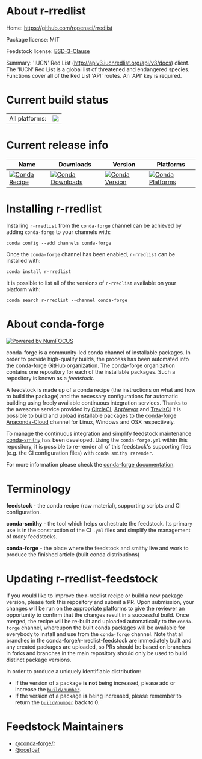 About r-rredlist
================

Home: https://github.com/ropensci/rredlist

Package license: MIT

Feedstock license: [BSD-3-Clause](https://github.com/conda-forge/r-rredlist-feedstock/blob/master/LICENSE.txt)

Summary: 'IUCN' Red List (<http://apiv3.iucnredlist.org/api/v3/docs>) client. The 'IUCN' Red List is a global list of threatened and endangered species. Functions cover all of the Red List 'API' routes. An 'API' key is required.

Current build status
====================


<table><tr><td>All platforms:</td>
    <td>
      <a href="https://dev.azure.com/conda-forge/feedstock-builds/_build/latest?definitionId=1569&branchName=master">
        <img src="https://dev.azure.com/conda-forge/feedstock-builds/_apis/build/status/r-rredlist-feedstock?branchName=master">
      </a>
    </td>
  </tr>
</table>

Current release info
====================

| Name | Downloads | Version | Platforms |
| --- | --- | --- | --- |
| [![Conda Recipe](https://img.shields.io/badge/recipe-r--rredlist-green.svg)](https://anaconda.org/conda-forge/r-rredlist) | [![Conda Downloads](https://img.shields.io/conda/dn/conda-forge/r-rredlist.svg)](https://anaconda.org/conda-forge/r-rredlist) | [![Conda Version](https://img.shields.io/conda/vn/conda-forge/r-rredlist.svg)](https://anaconda.org/conda-forge/r-rredlist) | [![Conda Platforms](https://img.shields.io/conda/pn/conda-forge/r-rredlist.svg)](https://anaconda.org/conda-forge/r-rredlist) |

Installing r-rredlist
=====================

Installing `r-rredlist` from the `conda-forge` channel can be achieved by adding `conda-forge` to your channels with:

```
conda config --add channels conda-forge
```

Once the `conda-forge` channel has been enabled, `r-rredlist` can be installed with:

```
conda install r-rredlist
```

It is possible to list all of the versions of `r-rredlist` available on your platform with:

```
conda search r-rredlist --channel conda-forge
```


About conda-forge
=================

[![Powered by NumFOCUS](https://img.shields.io/badge/powered%20by-NumFOCUS-orange.svg?style=flat&colorA=E1523D&colorB=007D8A)](http://numfocus.org)

conda-forge is a community-led conda channel of installable packages.
In order to provide high-quality builds, the process has been automated into the
conda-forge GitHub organization. The conda-forge organization contains one repository
for each of the installable packages. Such a repository is known as a *feedstock*.

A feedstock is made up of a conda recipe (the instructions on what and how to build
the package) and the necessary configurations for automatic building using freely
available continuous integration services. Thanks to the awesome service provided by
[CircleCI](https://circleci.com/), [AppVeyor](https://www.appveyor.com/)
and [TravisCI](https://travis-ci.com/) it is possible to build and upload installable
packages to the [conda-forge](https://anaconda.org/conda-forge)
[Anaconda-Cloud](https://anaconda.org/) channel for Linux, Windows and OSX respectively.

To manage the continuous integration and simplify feedstock maintenance
[conda-smithy](https://github.com/conda-forge/conda-smithy) has been developed.
Using the ``conda-forge.yml`` within this repository, it is possible to re-render all of
this feedstock's supporting files (e.g. the CI configuration files) with ``conda smithy rerender``.

For more information please check the [conda-forge documentation](https://conda-forge.org/docs/).

Terminology
===========

**feedstock** - the conda recipe (raw material), supporting scripts and CI configuration.

**conda-smithy** - the tool which helps orchestrate the feedstock.
                   Its primary use is in the construction of the CI ``.yml`` files
                   and simplify the management of *many* feedstocks.

**conda-forge** - the place where the feedstock and smithy live and work to
                  produce the finished article (built conda distributions)


Updating r-rredlist-feedstock
=============================

If you would like to improve the r-rredlist recipe or build a new
package version, please fork this repository and submit a PR. Upon submission,
your changes will be run on the appropriate platforms to give the reviewer an
opportunity to confirm that the changes result in a successful build. Once
merged, the recipe will be re-built and uploaded automatically to the
`conda-forge` channel, whereupon the built conda packages will be available for
everybody to install and use from the `conda-forge` channel.
Note that all branches in the conda-forge/r-rredlist-feedstock are
immediately built and any created packages are uploaded, so PRs should be based
on branches in forks and branches in the main repository should only be used to
build distinct package versions.

In order to produce a uniquely identifiable distribution:
 * If the version of a package **is not** being increased, please add or increase
   the [``build/number``](https://conda.io/docs/user-guide/tasks/build-packages/define-metadata.html#build-number-and-string).
 * If the version of a package **is** being increased, please remember to return
   the [``build/number``](https://conda.io/docs/user-guide/tasks/build-packages/define-metadata.html#build-number-and-string)
   back to 0.

Feedstock Maintainers
=====================

* [@conda-forge/r](https://github.com/conda-forge/r/)
* [@ocefpaf](https://github.com/ocefpaf/)

